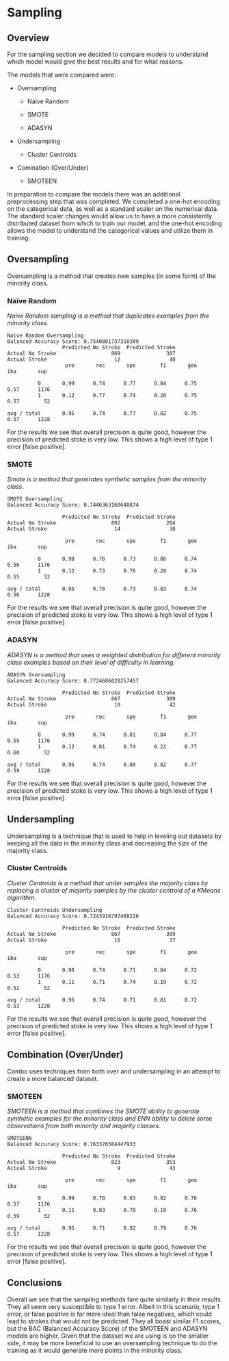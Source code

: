# Sampling

## Overview

For the sampling section we decided to compare models to understand which model would give the best results and for what reasons. 

The models that were compared were:

- Oversampling
  
  - Naïve Random
  
  - SMOTE
  
  - ADASYN

- Undersampling
  
  - Cluster Centroids

- Comination (Over/Under)
  
  - SMOTEEN

In preparation to compare the models there was an additional preprocessing step that was completed. We completed a one-hot encoding on the categorical data, as well as a standard scaler on the numerical data. The standard scaler changes would allow us to have a more consistently distributed dataset from which to train our model, and the one-hot encoding allows the model to understand the categorical values and utilize them in training. 

## Oversampling

Oversampling is a method that creates new samples (in some form) of the minority class.

### Naïve Random

*Naive Random sampling is a method that duplicates examples from the minority class.*

```
Naive Random Oversampling
Balanced Accuracy Score: 0.7540881737310309
                  Predicted No Stroke  Predicted Stroke
Actual No Stroke                  869               307
Actual Stroke                      12                40
                   pre       rec       spe        f1       geo       iba       sup

          0       0.99      0.74      0.77      0.84      0.75      0.57      1176
          1       0.12      0.77      0.74      0.20      0.75      0.57        52

avg / total       0.95      0.74      0.77      0.82      0.75      0.57      1228
```

For the results we see that overall precision is quite good, however the precision of predicted stoke is very low. This shows a high level of type 1 error [false positive].

### SMOTE

*Smote is a method that generates synthetic samples from the minority class.*

```
SMOTE Oversampling
Balanced Accuracy Score: 0.7446363160648874

                  Predicted No Stroke  Predicted Stroke
Actual No Stroke                  892               284
Actual Stroke                      14                38

                   pre       rec       spe        f1       geo       iba       sup

          0       0.98      0.76      0.73      0.86      0.74      0.56      1176
          1       0.12      0.73      0.76      0.20      0.74      0.55        52

avg / total       0.95      0.76      0.73      0.83      0.74      0.56      1228
```

For the results we see that overall precision is quite good, however the precision of predicted stoke is very low. This shows a high level of type 1 error [false positive].

### ADASYN

*ADASYN is a method that uses a weighted distribution for different minority class examples based on their level of difficulty in learning.*

```
ADASYN Oversampling
Balanced Accuracy Score: 0.7724686028257457

                  Predicted No Stroke  Predicted Stroke
Actual No Stroke                  867               309
Actual Stroke                      10                42

                   pre       rec       spe        f1       geo       iba       sup

          0       0.99      0.74      0.81      0.84      0.77      0.59      1176
          1       0.12      0.81      0.74      0.21      0.77      0.60        52

avg / total       0.95      0.74      0.80      0.82      0.77      0.59      1228
```

For the results we see that overall precision is quite good, however the precision of predicted stoke is very low. This shows a high level of type 1 error [false positive].

## Undersampling

Undersampling is a technique that is used to help in leveling out datasets by keeping all the data in the minority class and decreasing the size of the majority class.

### Cluster Centroids

*Cluster Centroids is a method that under samples the majority class by replacing a cluster of majority samples by the cluster centroid of a KMeans algorithm.*

```
Cluster Centroids Undersampling
Balanced Accuracy Score: 0.7243916797488226

                  Predicted No Stroke  Predicted Stroke
Actual No Stroke                  867               309
Actual Stroke                      15                37

                   pre       rec       spe        f1       geo       iba       sup

          0       0.98      0.74      0.71      0.84      0.72      0.53      1176
          1       0.11      0.71      0.74      0.19      0.72      0.52        52

avg / total       0.95      0.74      0.71      0.81      0.72      0.53      1228
```

For the results we see that overall precision is quite good, however the precision of predicted stoke is very low. This shows a high level of type 1 error [false positive].

## Combination (Over/Under)

Combo uses techniques from both over and undersampling in an attempt to create a more balanced dataset.

### SMOTEEN

*SMOTEEN is a method that combines the SMOTE ability to generate synthetic examples for the minority class and ENN ability to delete some observations from both minority and majority classes.*

```
SMOTEENN
Balanced Accuracy Score: 0.763376504447933

                  Predicted No Stroke  Predicted Stroke
Actual No Stroke                  823               353
Actual Stroke                       9                43

                   pre       rec       spe        f1       geo       iba       sup

          0       0.99      0.70      0.83      0.82      0.76      0.57      1176
          1       0.11      0.83      0.70      0.19      0.76      0.59        52

avg / total       0.95      0.71      0.82      0.79      0.76      0.57      1228
```

For the results we see that overall precision is quite good, however the precision of predicted stoke is very low. This shows a high level of type 1 error [false positive].

## Conclusions

Overall we see that the sampling methods fare quite similarly in their results. They all seem very susceptible to type 1 error. Albeit in this scenario, type 1 error, or false positive is far more ideal than false negatives, which could lead to strokes that would not be predicted. They all boast similar F1 scores, but the BAC (Balanced Accuracy Score) of the SMOTEEN and ADASYN models are higher. Given that the dataset we are using is on the smaller side, it may be more beneficial to use an oversampling technique to do the training as it would generate more points in the minority class.

